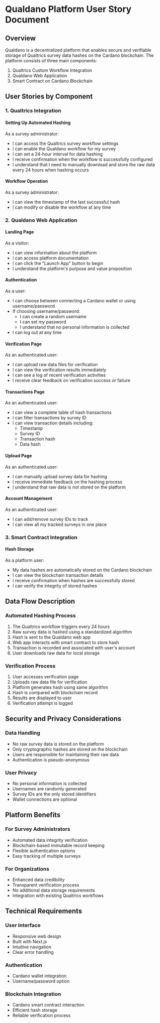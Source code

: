# Qualdano Platform User Story Document

## Overview
Qualdano is a decentralized platform that enables secure and verifiable storage of Qualtrics survey data hashes on the Cardano blockchain. The platform consists of three main components:
1. Qualtrics Custom Workflow Integration
2. Qualdano Web Application
3. Smart Contract on Cardano Blockchain

## User Stories by Component

### 1. Qualtrics Integration

#### Setting Up Automated Hashing
As a survey administrator:
- I can access the Qualtrics survey workflow settings
- I can enable the Qualdano workflow for my survey
- I can set a 24-hour interval for data hashing
- I receive confirmation when the workflow is successfully configured
- I understand that I need to manually download and store the raw data every 24 hours when hashing occurs

#### Workflow Operation
As a survey administrator:
- I can view the timestamp of the last successful hash
- I can modify or disable the workflow at any time

### 2. Qualdano Web Application

#### Landing Page
As a visitor:
- I can view information about the platform
- I can access platform documentation
- I can click the "Launch App" button to begin
- I understand the platform's purpose and value proposition

#### Authentication
As a user:
- I can choose between connecting a Cardano wallet or using username/password
- If choosing username/password:
  - I can create a random username
  - I can set my password
  - I understand that no personal information is collected
- I can log out at any time

#### Verification Page
As an authenticated user:
- I can upload raw data files for verification
- I can view the verification results immediately
- I can see a log of recent verification activities
- I receive clear feedback on verification success or failure

#### Transactions Page
As an authenticated user:
- I can view a complete table of hash transactions
- I can filter transactions by survey ID
- I can view transaction details including:
  - Timestamp
  - Survey ID
  - Transaction hash
  - Data hash

#### Upload Page
As an authenticated user:
- I can manually upload survey data for hashing
- I receive immediate feedback on the hashing process
- I understand that raw data is not stored on the platform

#### Account Management
As an authenticated user:
- I can add/remove survey IDs to track
- I can view all my tracked surveys in one place

### 3. Smart Contract Integration

#### Hash Storage
As a platform user:
- My data hashes are automatically stored on the Cardano blockchain
- I can view the blockchain transaction details
- I receive confirmation when hashes are successfully stored
- I can verify the integrity of stored hashes

## Data Flow Description

### Automated Hashing Process
1. The Qualtrics workflow triggers every 24 hours
2. Raw survey data is hashed using a standardized algorithm
3. Hash is sent to the Qualdano web app
4. Web app interacts with smart contract to store hash
5. Transaction is recorded and associated with user's account
6. User downloads raw data for local storage

### Verification Process
1. User accesses verification page
2. Uploads raw data file for verification
3. Platform generates hash using same algorithm
4. Hash is compared with blockchain record
5. Results are displayed to user
6. Verification attempt is logged

## Security and Privacy Considerations

### Data Handling
- No raw survey data is stored on the platform
- Only cryptographic hashes are stored on the blockchain
- Users are responsible for maintaining their raw data
- Authentication is pseudo-anonymous

### User Privacy
- No personal information is collected
- Usernames are randomly generated
- Survey IDs are the only stored identifiers
- Wallet connections are optional

## Platform Benefits

### For Survey Administrators
- Automated data integrity verification
- Blockchain-based immutable record keeping
- Flexible authentication options
- Easy tracking of multiple surveys

### For Organizations
- Enhanced data credibility
- Transparent verification process
- No additional data storage requirements
- Integration with existing Qualtrics workflows

## Technical Requirements

### User Interface
- Responsive web design
- Built with Next.js
- Intuitive navigation
- Clear error handling

### Authentication
- Cardano wallet integration
- Username/password option

### Blockchain Integration
- Cardano smart contract interaction
- Efficient hash storage
- Reliable verification process
